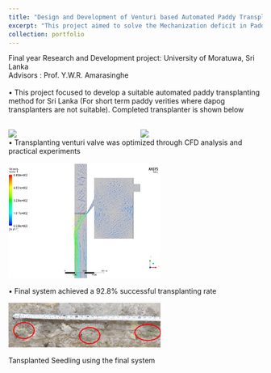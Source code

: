 ```yaml
---
title: "Design and Development of Venturi based Automated Paddy Transplanting Machine"
excerpt: "This project aimed to solve the Mechanization deficit in Paddy Transplanting in Sri Lanka <br/><img src='/images/IMG_20210803_101720.jpg' style='width:60%'>"
collection: portfolio
---
```

Final year Research and Development project: University of Moratuwa, Sri Lanka<br/>
Advisors : Prof. Y.W.R. Amarasinghe<br/>
<br/>
• This project focused to develop a suitable automated paddy transplanting method for Sri Lanka (For short term
paddy verities where dapog transplanters are not suitable). Completed transplanter is shown below<br/>
<br/>
<div>
<img src='/images/IMG_20210723_174648.jpg' style='width:48%' align="right">
<img src='/images/IMG_20210803_101720.jpg' style='width:48%' align="left">
  </div>
<div>
  <br/>
• Transplanting venturi valve was optimized through CFD analysis and practical experiments<br/>
  <br/>
   <div id="container"> 
     <img src="/images/Picture1.png" style='width:60%' /> 
     <p id="text">• Final system achieved a 92.8% successful transplanting rate</p> 
 </div>
 
  
  <div id="container"> 
     <img src="/images/Screenshot 2022-12-14 212140.png" style='width:60%' /> 
     <p id="text">Tansplanted Seedling using the final system</p> 
 </div>
<!-- ---
title: "Design and Development of Venturi based Automated Paddy Transplanting Machine"<br/>
excerpt: "This project aimed to solve the Mechanization deficit in Paddy Transplanting in Sri Lanka <br/><img src='/images/IMG_20210803_101720.jp' style='width:60%'>"

collection: portfolio
---  -->
